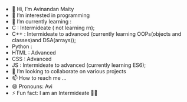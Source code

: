 - 👋 Hi, I’m Avinandan Maity 
- 👀 I’m interested in programming 
- 🌱 I’m currently learning :
- C : Intermideate ( not learning rn);
- C++ : Intermideate to advanced (currently learning OOPs(objects and classes)and DSA(arrays));
- Python :
- HTML : Advanced
- CSS : Advanced
- JS : Intermideate to advanced (currently learning ES6);
- 💞️ I’m looking to collaborate on various projects 
- 📫 How to reach me ...
- 😄 Pronouns: Avi
- ⚡ Fun fact: I am an Intermideate 🥲🤣

<!---
FLASH892-ui/FLASH892-ui is a ✨ special ✨ repository because its `README.md` (this file) appears on your GitHub profile.
You can click the Preview link to take a look at your changes.
--->
